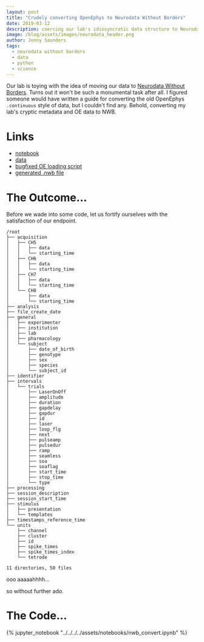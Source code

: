 ```yaml
---
layout: post
title: "Crudely converting OpenEphys to Neurodata Without Borders"
date: 2019-03-12
description: coercing our lab's idiosyncratic data structure to Neurodata Without Borders
image: /blog/assets/images/neurodata_header.png
author: Jonny Saunders
tags:
  - neurodata without borders
  - data
  - python
  - science
---
```


Our lab is toying with the idea of moving our data to [Neurodata Without Borders](https://www.nwb.org/). Turns out it won't be such a monumental task after all. I figured someone would have written a guide for converting the old OpenEphys `.continuous` style of data, but I couldn't find any. Behold, converting my lab's cryptic metadata and OE data to NWB.




# Links

* [notebook](../../../../assets/notebooks/nwb_convert.ipynb)
* [data](../../../../assets/data/nwb.zip)
* [bugfixed OE loading script](../../../../assets/notebooks/OpenEphys.py)
* [generated .nwb file](../../../../assets/notebooks/convert_example.nwb)

# The Outcome...

Before we wade into some code, let us fortify ourselves with the satisfaction of our endpoint.

```
/root
├── acquisition
│   ├── CH5
│   │   ├── data
│   │   └── starting_time
│   ├── CH6
│   │   ├── data
│   │   └── starting_time
│   ├── CH7
│   │   ├── data
│   │   └── starting_time
│   └── CH8
│       ├── data
│       └── starting_time
├── analysis
├── file_create_date
├── general
│   ├── experimenter
│   ├── institution
│   ├── lab
│   ├── pharmacology
│   └── subject
│       ├── date_of_birth
│       ├── genotype
│       ├── sex
│       ├── species
│       └── subject_id
├── identifier
├── intervals
│   └── trials
│       ├── LaserOnOff
│       ├── amplitude
│       ├── duration
│       ├── gapdelay
│       ├── gapdur
│       ├── id
│       ├── laser
│       ├── loop_flg
│       ├── next
│       ├── pulseamp
│       ├── pulsedur
│       ├── ramp
│       ├── seamless
│       ├── soa
│       ├── soaflag
│       ├── start_time
│       ├── stop_time
│       └── type
├── processing
├── session_description
├── session_start_time
├── stimulus
│   ├── presentation
│   └── templates
├── timestamps_reference_time
└── units
    ├── channel
    ├── cluster
    ├── id
    ├── spike_times
    ├── spike_times_index
    └── tetrode

11 directories, 50 files
```

ooo aaaaahhhh...

so without further ado.

# The Code...

{% jupyter_notebook "../../../../assets/notebooks/nwb_convert.ipynb" %}


